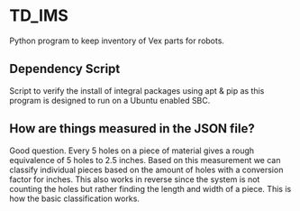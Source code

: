 # TD_IMS
 Python program to keep inventory of Vex parts for robots.
## Dependency Script
 Script to verify the install of integral packages using apt & pip as this program is designed to run on a Ubuntu enabled SBC.
## How are things measured in the JSON file?
Good question. Every 5 holes on a piece of material gives a rough equivalence of 5 holes to 2.5 inches. Based on this measurement we can classify individual pieces based on the amount of holes with a conversion factor for inches. This also works in reverse since the system is not counting the holes but rather finding the length and width of a piece. This is how the basic classification works.


